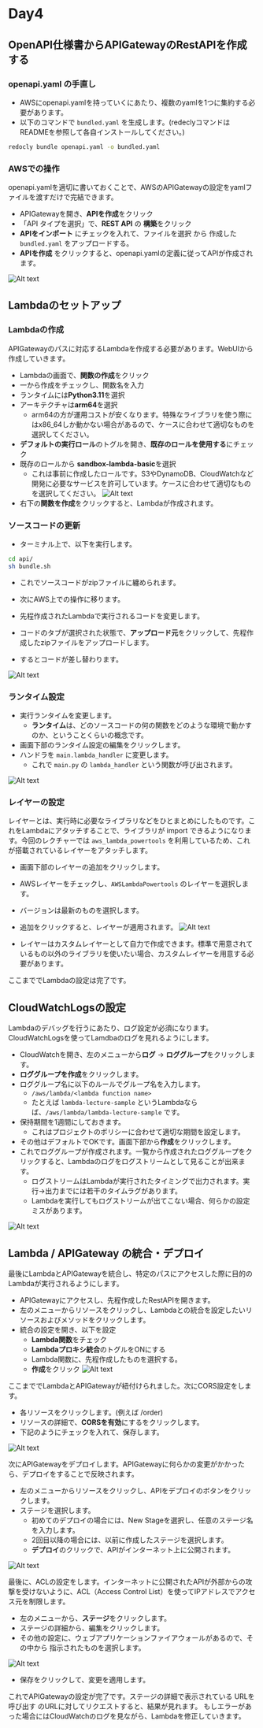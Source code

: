 # Day4

## OpenAPI仕様書からAPIGatewayのRestAPIを作成する

### openapi.yaml の手直し

- AWSにopenapi.yamlを持っていくにあたり、複数のyamlを1つに集約する必要があります。
- 以下のコマンドで `bundled.yaml` を生成します。(redeclyコマンドはREADMEを参照して各自インストールしてください。)

```bash
redocly bundle openapi.yaml -o bundled.yaml
```

### AWSでの操作

openapi.yamlを適切に書いておくことで、AWSのAPIGatewayの設定をyamlファイルを渡すだけで完結できます。

- APIGatewayを開き、**APIを作成**をクリック
- 「API タイプを選択」で、**REST API** の **構築**をクリック
- **APIをインポート** にチェックを入れて、ファイルを選択 から 作成した `bundled.yaml` をアップロードする。
- **APIを作成** をクリックすると、openapi.yamlの定義に従ってAPIが作成されます。

![Alt text](image-12.png)

## Lambdaのセットアップ

### Lambdaの作成

APIGatewayのパスに対応するLambdaを作成する必要があります。WebUIから作成していきます。

- Lambdaの画面で、**関数の作成**をクリック
- 一から作成をチェックし、関数名を入力
- ランタイムには**Python3.11**を選択
- アーキテクチャは**arm64**を選択
  - arm64の方が運用コストが安くなります。特殊なライブラリを使う際にはx86_64しか動かない場合があるので、ケースに合わせて適切なものを選択してください。
- **デフォルトの実行ロール**のトグルを開き、**既存のロールを使用する**にチェック
- 既存のロールから **sandbox-lambda-basic**を選択
  - これは事前に作成したロールです。S3やDynamoDB、CloudWatchなど開発に必要なサービスを許可しています。ケースに合わせて適切なものを選択してください。
![Alt text](image.png)
- 右下の**関数を作成**をクリックすると、Lambdaが作成されます。

### ソースコードの更新


- ターミナル上で、以下を実行します。

```bash
cd api/
sh bundle.sh
```
- これでソースコードがzipファイルに纏められます。

- 次にAWS上での操作に移ります。
- 先程作成されたLambdaで実行されるコードを変更します。
- コードのタブが選択された状態で、**アップロード元**をクリックして、先程作成したzipファイルをアップロードします。
- するとコードが差し替わります。

![Alt text](image-2.png)


### ランタイム設定

- 実行ランタイムを変更します。
  - **ランタイム**は、どのソースコードの何の関数をどのような環境で動かすのか、ということくらいの概念です。
- 画面下部のランタイム設定の編集をクリックします。
- ハンドラを `main.lambda_handler` に変更します。
  - これで `main.py` の `lambda_handler` という関数が呼び出されます。

![Alt text](image-4.png)


### レイヤーの設定

レイヤーとは、実行時に必要なライブラリなどをひとまとめにしたものです。これをLambdaにアタッチすることで、ライブラリが import できるようになります。今回のレクチャーでは `aws_lambda_powertools` を利用しているため、これが搭載されているレイヤーをアタッチします。
- 画面下部のレイヤーの追加をクリックします。
- AWSレイヤーをチェックし、`AWSLambdaPowertools` のレイヤーを選択します。
- バージョンは最新のものを選択します。
- 追加をクリックすると、レイヤーが適用されます。
![Alt text](image-5.png)

- レイヤーはカスタムレイヤーとして自力で作成できます。標準で用意されているもの以外のライブラリを使いたい場合、カスタムレイヤーを用意する必要があります。


ここまででLambdaの設定は完了です。


## CloudWatchLogsの設定

Lambdaのデバッグを行うにあたり、ログ設定が必須になります。CloudWatchLogsを使ってLamdbaのログを見れるようにします。

- CloudWatchを開き、左のメニューから**ログ** → **ロググループ**をクリックします。
- **ロググループを作成**をクリックします。
- ロググループ名に以下のルールでグループ名を入力します。
  - `/aws/lambda/<lambda function name>`
  - たとえば `lambda-lecture-sample` というLambdaならば、`/aws/lambda/lambda-lecture-sample` です。
- 保持期間を1週間にしておきます。
  - これはプロジェクトのポリシーに合わせて適切な期間を設定します。
- その他はデフォルトでOKです。画面下部から**作成**をクリックします。
- これでロググループが作成されます。一覧から作成されたロググループをクリックすると、Lambdaのログをログストリームとして見ることが出来ます。
  - ログストリームはLambdaが実行されたタイミングで出力されます。実行→出力までには若干のタイムラグがあります。
  - Lambdaを実行してもログストリームが出てこない場合、何らかの設定ミスがあります。

![Alt text](image-10.png)

## Lambda / APIGateway の統合・デプロイ

最後にLambdaとAPIGatewayを統合し、特定のパスにアクセスした際に目的のLambdaが実行されるようにします。

- APIGatewayにアクセスし、先程作成したRestAPIを開きます。
- 左のメニューからリソースをクリックし、Lambdaとの統合を設定したいリソースおよびメソッドをクリックします。
- 統合の設定を開き、以下を設定
  - **Lambda関数**をチェック
  - **Lambdaプロキシ統合**のトグルをONにする
  - Lambda関数に、先程作成したものを選択する。
  - **作成**をクリック
![Alt text](image-7.png)

ここまででLambdaとAPIGatewayが紐付けられました。次にCORS設定をします。

- 各リソースをクリックします。(例えば /order)
- リソースの詳細で、**CORSを有効**にするをクリックします。
- 下記のようにチェックを入れて、保存します。

![Alt text](image-8.png)


次にAPIGatewayをデプロイします。APIGatewayに何らかの変更がかかったら、デプロイをすることで反映されます。

- 左のメニューからリソースをクリックし、APIをデプロイのボタンをクリックします。
- ステージを選択します。
  - 初めてのデプロイの場合には、New Stageを選択し、任意のステージ名を入力します。
  - 2回目以降の場合には、以前に作成したステージを選択します。
  - **デプロイ**のクリックで、APIがインターネット上に公開されます。

![Alt text](image-9.png)


最後に、ACLの設定をします。インターネットに公開されたAPIが外部からの攻撃を受けないように、ACL（Access Control List）を使ってIPアドレスでアクセス元を制限します。

- 左のメニューから、**ステージ**をクリックします。
- ステージの詳細から、編集をクリックします。
- その他の設定に、ウェブアプリケーションファイアウォールがあるので、その中から 指示されたものを選択します。

![Alt text](image-11.png)

- 保存をクリックして、変更を適用します。


これでAPIGatewayの設定が完了です。ステージの詳細で表示されている URLを呼び出す のURLに対してリクエストすると、結果が見れます。
もしエラーがあった場合にはCloudWatchのログを見ながら、Lambdaを修正していきます。
